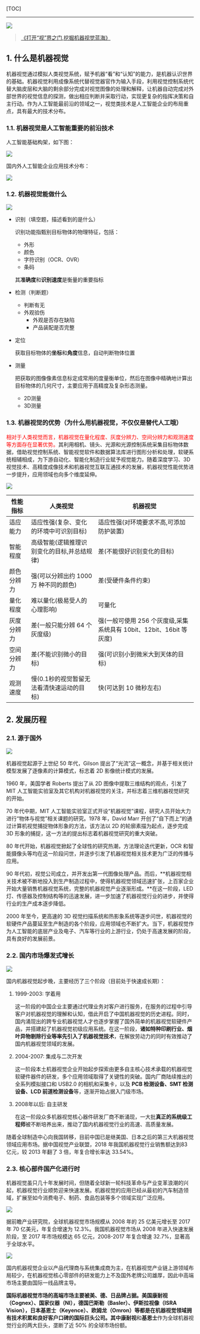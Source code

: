 <!--
+++
title       = "机器视觉入门"
description = "1. 什么是机器视觉; 2. 发展历程"
date        = "2022-01-03"
tags        = []
categories  = ["7-理论知识","73-机器视觉","HeroVision教程"]
series      = []
keywords    = []
weight      = 5
toc         = true
draft       = false
+++ -->

[TOC]

---

![](https://img2020.cnblogs.com/blog/2039866/202009/2039866-20200903160033615-705856550.jpg) <!-- 中国机器视觉产业全景图谱/中国机器视觉产业全景图谱-0.jpg -->

> [《打开“视”界之门,挖掘机器视觉蓝海》](http://pdf.dfcfw.com/pdf/H3_AP202006241387045794_1.PDF)

## 1. 什么是机器视觉

机器视觉通过模拟人类视觉系统，赋予机器“看”和“认知”的能力，是机器认识世界的基础。机器视觉利用成像系统代替视觉器官作为输入手段，利用视觉控制系统代替大脑皮层和大脑的剩余部分完成对视觉图像的处理和解释，让机器自动完成对外部世界的视觉信息的探测，做出相应判断并采取行动，实现更复杂的指挥决策和自主行动。作为人工智能最前沿的领域之一，视觉类技术是人工智能企业的布局重点，具有最大的技术分布。

### 1.1. 机器视觉是人工智能重要的前沿技术

人工智能基础构架，如下图：

![](https://img2020.cnblogs.com/blog/2039866/202009/2039866-20200914174952452-205394144.jpg) <!-- 机器视觉入门培训-PPT讲稿/机器视觉入门培训-PPT讲稿-0.jpg -->

国内外人工智能企业应用技术分布：

![](https://img2020.cnblogs.com/blog/2039866/202009/2039866-20200914174952819-968601835.jpg) <!-- 机器视觉入门培训-PPT讲稿/机器视觉入门培训-PPT讲稿-2.jpg -->

### 1.2. 机器视觉能做什么

![](https://img2020.cnblogs.com/blog/2039866/202009/2039866-20200914174953164-1356167290.jpg) <!-- 机器视觉入门培训-PPT讲稿/机器视觉入门培训-PPT讲稿-1.jpg -->

+ 识别（填空题，描述看到的是什么）

    识别功能指甄别目标物体的物理特征，包括：

    + 外形
    + 颜色
    + 字符识别（OCR、OVR）
    + 条码

    其**准确度**和**识别速度**是衡量的重要指标

+ 检测（判断题）

    + 判断有无
    + 外观验伤
        - 外观是否存在缺陷
        - 产品装配是否完整

+ 定位

    获取目标物体的**坐标**和**角度**信息，自动判断物体位置

+ 测量

    把获取的图像像素信息标定成常用的度量衡单位，然后在图像中精确地计算出目标物体的几何尺寸，主要应用于高精度及复杂形态测量。

    + 2D测量
    + 3D测量

### 1.3. 机器视觉的优势（为什么用机器视觉，不仅仅是替代人工哦）

<font color=#FF0000>相对于人类视觉而言，机器视觉在量化程度、灰度分辨力、空间分辨力和观测速度等方面存在显著优势。</font>其利用相机、镜头、光源和光源控制系统采集目标物体数据，借助视觉控制系统、智能视觉软件和数据算法库进行图形分析和处理，软硬系统相辅相成，为下游自动化、智能化制造行业赋予视觉能力。随着深度学习、3D 视觉技术、高精度成像技术和机器视觉互联互通技术的发展，机器视觉性能优势进一步提升，应用领域也向多个维度延伸。

![](https://img2020.cnblogs.com/blog/2039866/202009/2039866-20200914174953468-1827578641.jpg) <!-- 机器视觉入门培训-PPT讲稿/机器视觉入门培训-PPT讲稿-4.jpg -->

| 性能指标 | 人类视觉 | 机器视觉 |
| -- | -- | -- |
| 适应能力 | 适应性强(复杂、变化的环境中可识别目标) | 适应性强(对环境要求不高,可添加防护装置) |
| 智能程度 | 高级智能(逻辑推理识别变化的目标,并总结规律) | 差(不能很好识别变化的目标) |
| 颜色分辨力 | 强(可以分辨出约 1000万 种不同的颜色) | 差(受硬件条件约束) |
| 量化程度 | 难以量化(极易受人的心理影响) | 可量化 |
| 灰度分辨力 | 差(一般只能分辨 64 个灰度级) | 强(一般可使用 256 个灰度级,采集系统具有 10bit、12bit、16bit 等灰度) |
| 空间分辨力 | 差(不能识别微小的目标) | 强(可识别小到微米大到天体的目标) |
| 观测速度 | 慢(0.1秒的视觉暂留无法看清快速运动的目标) | 快(可达到 10 微秒左右) |

## 2. 发展历程

### 2.1. 源于国外

![](https://img2020.cnblogs.com/blog/2039866/202009/2039866-20200914174953956-53214893.jpg) <!-- 机器视觉入门培训-PPT讲稿/机器视觉入门培训-PPT讲稿-5.jpg -->

机器视觉起源于上世纪 50 年代，Gilson 提出了“光流”这一概念，并基于相关统计模型发展了逐像素的计算模式，标志着 2D 影像统计模式的发展。

1960 年，美国学者 Roberts 提出了从 2D 图像中提取三维结构的观点，引发了MIT 人工智能实验室及其它机构对机器视觉的关注，并标志着三维机器视觉研究的开始。

70 年代中期，MIT 人工智能实验室正式开设“机器视觉”课程，研究人员开始大力进行“物体与视觉”相关课题的研究。1978 年，David Marr 开创了“自下而上”的通过计算机视觉捕捉物体形象的方法，该方法以 2D 的轮廓素描为起点，逐步完成 3D 形象的捕捉，这一方法的提出标志着机器视觉研究的重大突破。

80 年代开始，机器视觉掀起了全球性的研究热潮，方法理论迭代更新，OCR 和智能摄像头等均在这一阶段问世，并逐步引发了机器视觉相关技术更为广泛的传播与应用。

90 年代初，视觉公司成立，并开发出第一代图像处理产品。而后，**机器视觉相关技术被不断地投入到生产制造过程中，使得机器视觉领域迅速扩张，上百家企业开始大量销售机器视觉系统，完整的机器视觉产业逐渐形成。**在这一阶段，LED 灯、传感器及控制结构等的迅速发展，进一步加速了机器视觉行业的进步，并使得行业的生产成本逐步降低。

2000 年至今，更高速的 3D 视觉扫描系统和热影象系统等逐步问世，机器视觉的软硬件产品蔓延至生产制造的各个阶段，应用领域也不断扩大。当下，机器视觉作为人工智能的底层产业及电子、汽车等行业的上游行业，仍处于高速发展的阶段，具有良好的发展前景。

### 2.2. 国内市场爆发式增长

![](https://img2020.cnblogs.com/blog/2039866/202009/2039866-20200914174954176-229846579.jpg) <!-- 机器视觉入门培训-PPT讲稿/机器视觉入门培训-PPT讲稿-6.jpg -->

国内机器视觉起步晚，主要经历了三个阶段（目前处于快速成长期）：

1. 1999-2003: 学着用

    这一阶段的中国企业主要通过代理业务对客户进行服务，在服务的过程中引导客户对机器视觉的理解和认知，借此开启了中国机器视觉的历史进程。同时，国内涌现出的跨专业机器视觉人才也逐步掌握了国外简单的机器视觉软硬件产品，并搭建起了机器视觉初级应用系统。在这一阶段，**诸如特种印刷行业、烟叶异物剔除行业等率先引入了机器视觉技术**，在解放劳动力的同时有效推动了国内机器视觉领域的发展。

2. 2004-2007: 集成与二次开发

    这一阶段本土机器视觉企业开始起步探索由更多自主核心技术承载的机器视觉软硬件器件的研发，多个应用领域取得了关键性的突破。国内厂商陆续推出的全系列模拟接口和 USB2.0 的相机和采集卡，以及 **PCB 检测设备、SMT 检测设备、LCD 前道检测设备**等，逐渐开始占据入门级市场。

3. 2008年以后: 自主研发

    在这一阶段众多机器视觉核心器件研发厂商不断涌现，一大批**真正的系统级工程师**被不断培养出来，推动了国内机器视觉行业的高速、高质量发展。

随着全球制造中心向我国转移，目前中国已是继美国、日本之后的第三大机器视觉领域应用市场。据中国视觉产业联盟，2018 年我国机器视觉行业销售额达到83 亿元，较 2013 年翻了 3 倍，年复合增长率达 33.54%。

### 2.3. 核心部件国产化进行时

机器视觉虽只几十年发展时间，但随着全球新一轮科技革命与产业变革浪潮的兴起，机器视觉行业顺势迎来快速发展。机器视觉的应用已经从最初的汽车制造领域，扩展至如今消费电子、制药、食品包装等多个领域实现广泛应用。

![](https://img2020.cnblogs.com/blog/2039866/202009/2039866-20200914174954411-1424959316.jpg) <!-- 机器视觉入门培训-PPT讲稿/机器视觉入门培训-PPT讲稿-7.jpg -->

据前瞻产业研究院，全球机器视觉市场规模从 2008 年的 25 亿美元增长至 2017年 70 亿美元，年复合增速为 12.3%。我国机器视觉市场从 2008 年进入快速发展阶段，至 2017 年市场规模达 65 亿元，2008-2017 年复合增速 32.7%，显著高于全球水平。

![](https://img2020.cnblogs.com/blog/2039866/202009/2039866-20200914174954656-1782495549.jpg) <!-- 机器视觉入门培训-PPT讲稿/机器视觉入门培训-PPT讲稿-8.jpg -->

国内机器视觉企业以产品代理商与系统集成商为主，在机器视觉产业链上游领域布局较少，在机器视觉核心零部件的研发能力上不及国外老牌公司雄厚，因此中高端市场主要由国际一线品牌主导。

**国际机器视觉市场的高端市场主要被美、德、日品牌占据。**美国康耐视（Cognex）、国家仪器（NI），德国巴斯勒（Basler）、伊斯拉视像（ISRA Vision），日本基恩士（Keyence）、欧姆龙（Omron）等都是在机器视觉领域拥有技术积累和良好客户口碑的国际巨头公司。其中**康耐视**和**基恩士**作为全球机器视觉行业的两大巨头，垄断了近 50% 的全球市场份额。
